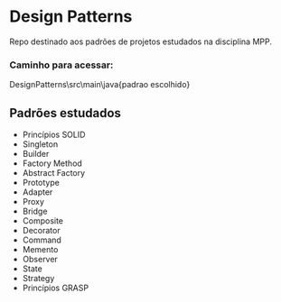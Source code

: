 # Design Patterns
Repo destinado aos padrões de projetos estudados na disciplina MPP.

### Caminho para acessar:
DesignPatterns\src\main\java\{padrao escolhido}

## Padrões estudados
- Princípios SOLID
- Singleton
- Builder
- Factory Method
- Abstract Factory
- Prototype
- Adapter
- Proxy
- Bridge
- Composite
- Decorator
- Command
- Memento
- Observer
- State
- Strategy
- Princípios GRASP